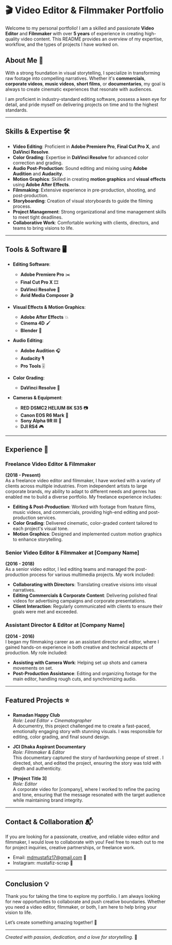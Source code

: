 # 🎬 Video Editor & Filmmaker Portfolio

Welcome to my personal portfolio! I am a skilled and passionate **Video Editor** and **Filmmaker** with over **5 years** of experience in creating high-quality video content. This README provides an overview of my expertise, workflow, and the types of projects I have worked on.

## About Me 👋

With a strong foundation in visual storytelling, I specialize in transforming raw footage into compelling narratives. Whether it's **commercials**, **corporate videos**, **music videos**, **short films**, or **documentaries**, my goal is always to create cinematic experiences that resonate with audiences. 

I am proficient in industry-standard editing software, possess a keen eye for detail, and pride myself on delivering projects on time and to the highest standards.

---

## Skills & Expertise 🛠️

- **Video Editing**: Proficient in **Adobe Premiere Pro**, **Final Cut Pro X**, and **DaVinci Resolve**.
- **Color Grading**: Expertise in **DaVinci Resolve** for advanced color correction and grading.
- **Audio Post-Production**: Sound editing and mixing using **Adobe Audition** and **Audacity**.
- **Motion Graphics**: Skilled in creating **motion graphics** and **visual effects** using **Adobe After Effects**.
- **Filmmaking**: Extensive experience in pre-production, shooting, and post-production.
- **Storyboarding**: Creation of visual storyboards to guide the filming process.
- **Project Management**: Strong organizational and time management skills to meet tight deadlines.
- **Collaborative Work**: Comfortable working with clients, directors, and teams to bring visions to life.

---

## Tools & Software 🖥️

- **Editing Software**: 
  - **Adobe Premiere Pro** ✂️
  - **Final Cut Pro X** 🎞️
  - **DaVinci Resolve** 🎨
  - **Avid Media Composer** 🎬
  
- **Visual Effects & Motion Graphics**:
  - **Adobe After Effects** 💥
  - **Cinema 4D** 🖌️
  - **Blender** 🔄
  
- **Audio Editing**:
  - **Adobe Audition** 🎧
  - **Audacity** 🎙️
  - **Pro Tools** 🎚️

- **Color Grading**: 
  - **DaVinci Resolve** 🎨

- **Cameras & Equipment**:
  - **RED DSMC2 HELIUM 8K S35** 📷
  - **Canon EOS R6 Mark** 📸
  - **Sony Alpha 9R III** 🎥
  - **DJI RS4** 🎮

---

## Experience 📅

### Freelance Video Editor & Filmmaker
**(2018 - Present)**  
As a freelance video editor and filmmaker, I have worked with a variety of clients across multiple industries. From independent artists to large corporate brands, my ability to adapt to different needs and genres has enabled me to build a diverse portfolio. My freelance experience includes:

- **Editing & Post-Production**: Worked with footage from feature films, music videos, and commercials, providing high-end editing and post-production services.
- **Color Grading**: Delivered cinematic, color-graded content tailored to each project's visual tone.
- **Motion Graphics**: Designed and implemented custom motion graphics to enhance storytelling.

### Senior Video Editor & Filmmaker at [Company Name]
**(2016 - 2018)**  
As a senior video editor, I led editing teams and managed the post-production process for various multimedia projects. My work included:

- **Collaborating with Directors**: Translating creative visions into visual narratives.
- **Editing Commercials & Corporate Content**: Delivering polished final videos for advertising campaigns and corporate presentations.
- **Client Interaction**: Regularly communicated with clients to ensure their goals were met and exceeded.

### Assistant Director & Editor at [Company Name]
**(2014 - 2016)**  
I began my filmmaking career as an assistant director and editor, where I gained hands-on experience in both creative and technical aspects of production. My role included:

- **Assisting with Camera Work**: Helping set up shots and camera movements on set.
- **Post-Production Assistance**: Editing and organizing footage for the main editor, handling rough cuts, and synchronizing audio.

---

## Featured Projects ⭐

- **Ramadan Happy Club**  
  _Role: Lead Editor + Cinematographer_  
  A documentry, this project challenged me to create a fast-paced, emotionally engaging story with stunning visuals. I was responsible for editing, color grading, and final sound design.

- **JCI Dhaka Aspirant Documentary**  
  _Role: Filmmaker & Editor_  
  This documentary captured the story of hardworking peope of street . I directed, shot, and edited the project, ensuring the story was told with depth and authenticity.

- **[Project Title 3]**  
  _Role: Editor_  
  A corporate video for [company], where I worked to refine the pacing and tone, ensuring that the message resonated with the target audience while maintaining brand integrity.

---

## Contact & Collaboration 📬

If you are looking for a passionate, creative, and reliable video editor and filmmaker, I would love to collaborate with you! Feel free to reach out to me for project inquiries, creative partnerships, or freelance work.

- Email: mdmustafiz17@gmail.com 📧
- Instagram: mustafiz-scrap 📸

---

## Conclusion 💡

Thank you for taking the time to explore my portfolio. I am always looking for new opportunities to collaborate and push creative boundaries. Whether you need a video editor, filmmaker, or both, I am here to help bring your vision to life.

Let’s create something amazing together! 🚀

---

*Created with passion, dedication, and a love for storytelling.* 🎥
